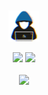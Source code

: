 ## 

<div id="title" align=center> 
<picture data-immersive-translate-walked="8db04253-c52f-4304-ace8-0e9b4c7cbe14"><img src="https://github.com/0xAbdulKhalid/0xAbdulKhalid/raw/main/assets/mdImages/about_me.gif" width="50px" data-immersive-translate-walked="8db04253-c52f-4304-ace8-0e9b4c7cbe14" style="visibility:visible;max-width:100%;">
</picture>
  
<a href="https://github.com/380561016"><img src="https://img.shields.io/badge/GitHub-Ker0el-blue?logo=github"            /></a>
<a href="tencent://message/?uin=380561016"><img src="https://img.shields.io/badge/QQ-380561016-red?logo=tencentqq"   /></a>
  
<img align="center" width="400" src="https://github-readme-stats.vercel.app/api?username=Ker0el&show_icons=true&theme=radical" />
<br/>


</p>



</div>


